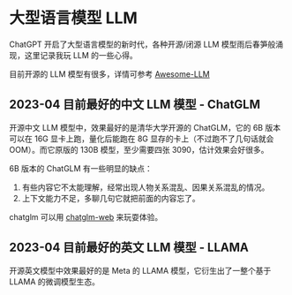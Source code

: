 # 大型语言模型 LLM

ChatGPT 开启了大型语言模型的新时代，各种开源/闭源 LLM 模型雨后春笋般涌现，这里记录我玩 LLM 的一些心得。

目前开源的 LLM 模型有很多，详情可参考 [Awesome-LLM](https://github.com/Hannibal046/Awesome-LLM)

## 2023-04 目前最好的中文 LLM 模型 - ChatGLM

开源中文 LLM 模型中，效果最好的是清华大学开源的 ChatGLM，它的 6B 版本可以在 16G 显卡上跑，量化后能跑在 8G 显存的卡上（不过跑不了几句话就会 OOM）。而它原版的 130B 模型，至少需要四张 3090，估计效果会好很多。

6B 版本的 ChatGLM 有一些明显的缺点：

1. 有些内容它不太能理解，经常出现人物关系混乱、因果关系混乱的情况。
2. 上下文能力不足，多聊几句它就把前面的内容忘了。



chatglm 可以用 [chatglm-web](https:cc//github.com/NCZkevin/chatglm-web) 来玩耍体验。

## 2023-04 目前最好的英文 LLM 模型 - LLAMA

开源英文模型中效果最好的是 Meta 的 LLAMA 模型，它衍生出了一整个基于 LLAMA 的微调模型生态。



